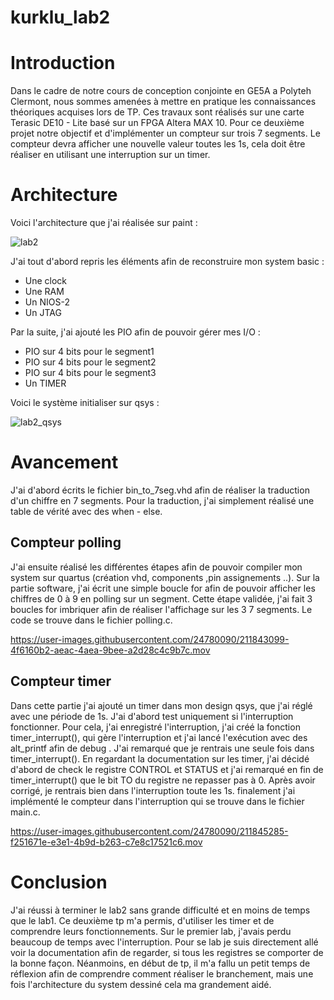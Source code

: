 # kurklu_lab2


# Introduction
Dans le cadre de notre cours de conception conjointe en GE5A a Polyteh Clermont, nous sommes amenées à mettre en pratique les connaissances théoriques acquises lors de TP. Ces travaux sont réalisés sur une carte Terasic DE10 - Lite basé sur un FPGA Altera MAX 10. Pour ce deuxième projet notre objectif et d'implémenter un compteur sur trois 7 segments. Le compteur devra afficher une nouvelle valeur toutes les 1s, cela doit être réaliser en utilisant une interruption sur un timer.


# Architecture
Voici l'architecture que j'ai réalisée sur paint :

![lab2](https://user-images.githubusercontent.com/24780090/211839652-f88ff0c1-7246-49c2-b8b6-950c2bf19ab3.jpg)

J'ai tout d'abord repris les éléments afin de reconstruire mon system basic :
* Une clock
* Une RAM
* Un NIOS-2
* Un JTAG

Par la suite, j'ai ajouté les PIO afin de pouvoir gérer mes I/O :
* PIO sur 4 bits pour le segment1
* PIO sur 4 bits pour le segment2
* PIO sur 4 bits pour le segment3
* Un TIMER

Voici le système initialiser sur qsys :

![lab2_qsys](https://user-images.githubusercontent.com/24780090/211839872-e2330fc6-c873-4232-878d-f696c17ae4e7.jpg)


# Avancement

J'ai d'abord écrits le fichier bin_to_7seg.vhd afin de réaliser la traduction d'un chiffre en 7 segments. Pour la traduction, j'ai simplement réalisé une table de vérité avec des when - else.

## Compteur polling
J'ai ensuite réalisé les différentes étapes afin de pouvoir compiler mon system sur quartus (création vhd, components ,pin assignements ..). Sur la partie software, j'ai écrit une simple boucle for afin de pouvoir afficher les chiffres de 0 à 9 en polling sur un segment. Cette étape validée, j'ai fait 3 boucles for imbriquer afin de réaliser l'affichage sur les 3 7 segments. Le code se trouve dans le fichier polling.c.

https://user-images.githubusercontent.com/24780090/211843099-4f6160b2-aeac-4aea-9bee-a2d28c4c9b7c.mov


## Compteur timer
Dans cette partie j'ai ajouté un timer dans mon design qsys, que j'ai réglé avec une période de 1s. J'ai d'abord test uniquement si l'interruption fonctionner. Pour cela, j'ai enregistré l'interruption, j'ai créé la fonction timer_interrupt(), qui gère l'interruption et j'ai lancé l'exécution avec des alt_printf afin de debug . J'ai remarqué que je rentrais une seule fois dans timer_interrupt(). En regardant la documentation sur les timer, j'ai décidé d'abord de check le registre CONTROL et STATUS et j'ai remarqué en fin de timer_interrupt() que le bit TO du registre ne repasser pas à 0. Après avoir corrigé, je rentrais bien dans l'interruption toute les 1s. finalement j'ai implémenté le compteur dans l'interruption qui se trouve dans le fichier main.c.

https://user-images.githubusercontent.com/24780090/211845285-f251671e-e3e1-4b9d-b263-c7e8c17521c6.mov


# Conclusion

J'ai réussi à terminer le lab2 sans grande difficulté et en moins de temps que le lab1. Ce deuxième tp m'a permis, d'utiliser les timer et de comprendre leurs fonctionnements. Sur le premier lab, j'avais perdu beaucoup de temps avec l'interruption. Pour se lab je suis directement allé voir la documentation afin de regarder, si tous les registres se comporter de la bonne façon. Néanmoins, en début de tp, il m'a fallu un petit temps de réflexion afin de comprendre comment réaliser le branchement, mais une fois l'architecture du system dessiné cela ma grandement aidé.

